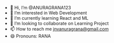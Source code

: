 - 👋 Hi, I’m @ANURAGRANA123
- 👀 I’m interested in Web Development 
- 🌱 I’m currently learning React and ML
- 💞️ I’m looking to collaborate on Learning Project
- 📫 How to reach me jnvanuragrana@gmail.com
- 😄 Pronouns: RANA

<!---
ANURAGRANA123/ANURAGRANA123 is a ✨ special ✨ repository because its `README.md` (this file) appears on your GitHub profile.
You can click the Preview link to take a look at your changes.
--->
